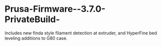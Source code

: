 # Prusa-Firmware--3.7.0-PrivateBuild-
Includes new finda style filament detection at extruder, and HyperFine bed leveling additions to G80 case.
